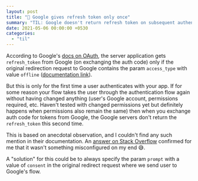 ```yaml
---
layout: post
title: "📝 Google gives refresh token only once"
summary: "TIL: Google doesn't return refresh token on subsequent authentication after the first one."
date: 2021-05-06 00:00:00 +0530
categories:
  - "til"
---
```


According to Google's [docs on OAuth](https://developers.google.com/identity/protocols/oauth2/web-server), the server application gets `refresh_token` from Google (on exchanging the auth code) only if the original redirection request to Google contains the param `access_type` with value `offline` ([documentation link](https://developers.google.com/identity/protocols/oauth2/web-server#creatingclient)).

But this is only for the first time a user authenticates with your app. If for some reason your flow takes the user through the authentication flow again without having changed anything (user's Google account, permissions required, etc. Haven't tested with changed permissions yet but definitely happens when permissions also remain the same) then when you exchange auth code for tokens from Google, the Google servers don't return the `refresh_token` this second time.

This is based on anecdotal observation, and I couldn't find any such mention in their documentation. An [answer on Stack Overflow](https://stackoverflow.com/questions/10827920/not-receiving-google-oauth-refresh-token/10857806#10857806) confirmed for me that it wasn't something misconfigured on my end 😅.

A "solution" for this could be to always specify the param `prompt` with a value of `consent` in the original redirect request where we send user to Google's flow.
